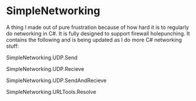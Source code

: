 # SimpleNetworking

A thing I made out of pure frustration because of how hard it is to regularly do networking in C#. It is fully designed to support firewall holepunching. It contains the following and is being updated as I do more C# networking stuff:

SimpleNetworking.UDP.Send

SimpleNetworking.UDP.Recieve

SimpleNetworking.UDP.SendAndRecieve

SimpleNetworking.URLTools.Resolve

